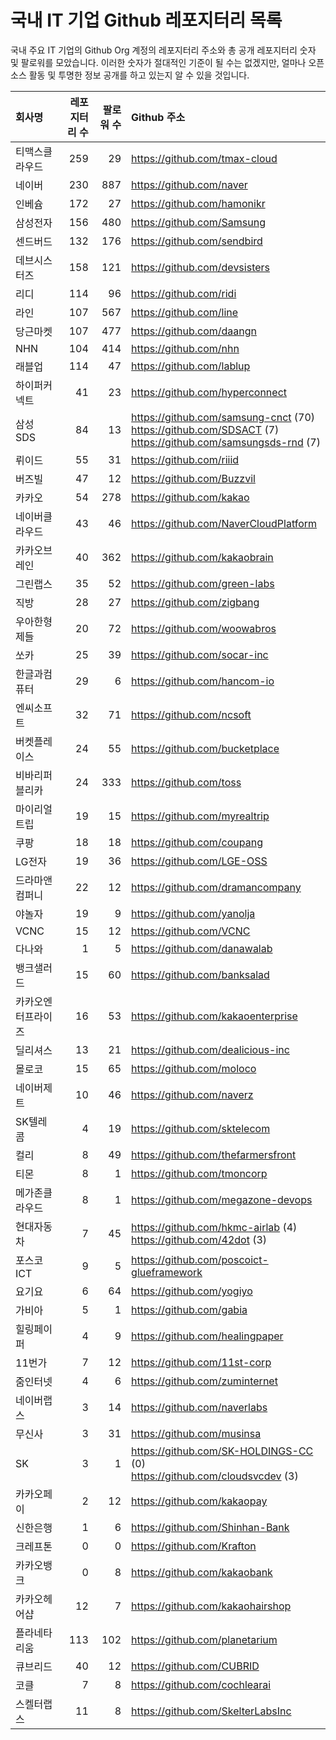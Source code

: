 # 국내 IT 기업 Github 레포지터리 목록
국내 주요 IT 기업의 Github Org 계정의 레포지터리 주소와 총 공개 레포지터리 숫자 및 팔로워를 모았습니다. 이러한 숫자가 절대적인 기준이 될 수는 없겠지만, 얼마나 오픈 소스 활동 및 투명한 정보 공개를 하고 있는지 알 수 있을 것입니다.

<!-- MARKDOWN_TABLE(GITHUB): START -->

| **회사명** | **레포지터리 수** | **팔로워 수** | **Github 주소** |
|:---|---:|---:|:---|
| 티맥스클라우드 | 259 | 29 | https://github.com/tmax-cloud |
| 네이버 | 230 | 887 | https://github.com/naver |
| 인베슘 | 172 | 27 | https://github.com/hamonikr |
| 삼성전자 | 156 | 480 | https://github.com/Samsung |
| 센드버드 | 132 | 176 | https://github.com/sendbird |
| 데브시스터즈 | 158 | 121 | https://github.com/devsisters |
| 리디 | 114 | 96 | https://github.com/ridi |
| 라인 | 107 | 567 | https://github.com/line |
| 당근마켓 | 107 | 477 | https://github.com/daangn |
| NHN | 104 | 414 | https://github.com/nhn |
| 래블업 | 114 | 47 | https://github.com/lablup |
| 하이퍼커넥트 | 41 | 23 | https://github.com/hyperconnect |
| 삼성SDS | 84 | 13 | https://github.com/samsung-cnct (70)<br />https://github.com/SDSACT (7)<br />https://github.com/samsungsds-rnd (7) |
| 뤼이드 | 55 | 31 | https://github.com/riiid |
| 버즈빌 | 47 | 12 | https://github.com/Buzzvil |
| 카카오 | 54 | 278 | https://github.com/kakao |
| 네이버클라우드 | 43 | 46 | https://github.com/NaverCloudPlatform |
| 카카오브레인 | 40 | 362 | https://github.com/kakaobrain |
| 그린랩스 | 35 | 52 | https://github.com/green-labs |
| 직방 | 28 | 27 | https://github.com/zigbang |
| 우아한형제들 | 20 | 72 | https://github.com/woowabros |
| 쏘카 | 25 | 39 | https://github.com/socar-inc |
| 한글과컴퓨터 | 29 | 6 | https://github.com/hancom-io |
| 엔씨소프트 | 32 | 71 | https://github.com/ncsoft |
| 버켓플레이스 | 24 | 55 | https://github.com/bucketplace |
| 비바리퍼블리카 | 24 | 333 | https://github.com/toss |
| 마이리얼트립 | 19 | 15 | https://github.com/myrealtrip |
| 쿠팡 | 18 | 18 | https://github.com/coupang |
| LG전자 | 19 | 36 | https://github.com/LGE-OSS |
| 드라마앤컴퍼니 | 22 | 12 | https://github.com/dramancompany |
| 야놀자 | 19 | 9 | https://github.com/yanolja |
| VCNC | 15 | 12 | https://github.com/VCNC |
| 다나와 | 1 | 5 | https://github.com/danawalab |
| 뱅크샐러드 | 15 | 60 | https://github.com/banksalad |
| 카카오엔터프라이즈 | 16 | 53 | https://github.com/kakaoenterprise |
| 딜리셔스 | 13 | 21 | https://github.com/dealicious-inc |
| 몰로코 | 15 | 65 | https://github.com/moloco |
| 네이버제트 | 10 | 46 | https://github.com/naverz |
| SK텔레콤 | 4 | 19 | https://github.com/sktelecom |
| 컬리 | 8 | 49 | https://github.com/thefarmersfront |
| 티몬 | 8 | 1 | https://github.com/tmoncorp |
| 메가존클라우드 | 8 | 1 | https://github.com/megazone-devops |
| 현대자동차 | 7 | 45 | https://github.com/hkmc-airlab (4)<br />https://github.com/42dot (3) |
| 포스코ICT | 9 | 5 | https://github.com/poscoict-glueframework |
| 요기요 | 6 | 64 | https://github.com/yogiyo |
| 가비아 | 5 | 1 | https://github.com/gabia |
| 힐링페이퍼 | 4 | 9 | https://github.com/healingpaper |
| 11번가 | 7 | 12 | https://github.com/11st-corp |
| 줌인터넷 | 4 | 6 | https://github.com/zuminternet |
| 네이버랩스 | 3 | 14 | https://github.com/naverlabs |
| 무신사 | 3 | 31 | https://github.com/musinsa |
| SK | 3 | 1 | https://github.com/SK-HOLDINGS-CC (0)<br />https://github.com/cloudsvcdev (3) |
| 카카오페이 | 2 | 12 | https://github.com/kakaopay |
| 신한은행 | 1 | 6 | https://github.com/Shinhan-Bank |
| 크레프톤 | 0 | 0 | https://github.com/Krafton |
| 카카오뱅크 | 0 | 8 | https://github.com/kakaobank |
| 카카오헤어샵 | 12 | 7 | https://github.com/kakaohairshop |
| 플라네타리움 | 113 | 102 | https://github.com/planetarium |
| 큐브리드 | 40 | 12 | https://github.com/CUBRID |
| 코클 | 7 | 8 | https://github.com/cochlearai |
| 스켈터랩스 | 11 | 8 | https://github.com/SkelterLabsInc |

<!-- MARKDOWN_TABLE(GITHUB): END -->
